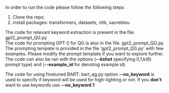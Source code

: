 In order to run the code please follow the following steps

1. Clone the repo.
2. install packages: transformers, datasets, nltk, sacrebleu

The code for relevant keyword extraction is present in the file: gpt2_prompt_QG.py <br>
The code for prompting GPT-2 for QG is also in the file: gpt2_prompt_QG.py <br>
The prompting tempate is provided in the file 'gpt2_prompt_QG.py' with few examples. Please modify the prompt template if you want to explore further. <br>
The code can also be ran with the options (**--kshot** specifying 0,1,k(6) prompt type) and (**--example_id** for denoting example id) <br>


The code for using finetuned BART: bart_qg.py
option **--no_keyword** is used to specify if keyword will be used for high-lighting or not. If you **don't** want to use keywords use **--no_keyword 1**
